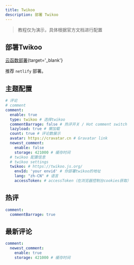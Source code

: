 ```yaml
---
title: Twikoo
description: 部署 Twikoo
---
```


> 教程仅为演示，具体根据官方文档进行配置

## 部署Twikoo

[云函数部署](https://twikoo.js.org/backend.html){target='_blank'}

推荐 `netlify` 部署。

## 主题配置

```yaml [_config.solitude.yml]
# 评论
# comment
comment:
  enable: true
  type: twikoo # 选择twikoo
  commentBarrage: false # 热评开关 / Hot comment switch
  lazyload: true # 懒加载
  count: true # 评论数展示
  avatar: https://cravatar.cn # Gravatar link
  newest_comment:
    enable: false
    storage: 421000 # 缓存时间
  # twikoo 配置信息
  # twikoo settings
  twikoo: # https://twikoo.js.org/
    envId: 'your envid' # 你部署twikoo的地址
    lang: "zh-CN" # 语言
    accessToken: # accessToken（在浏览器控制台cookies获取）
```

## 热评

```yaml [_config.solitude.yml]
comment:
  commentBarrage: true
```

## 最新评论
```yaml [_config.solitude.yml]
comment:
  newest_comment:
    enable: true
    storage: 421000 # 缓存时间
```
